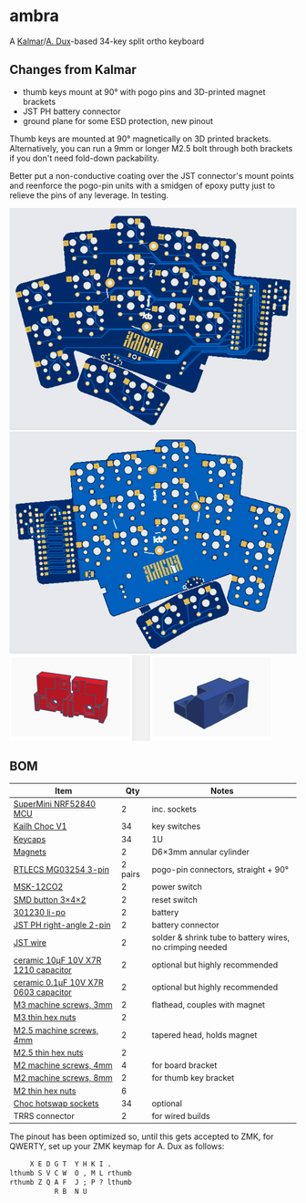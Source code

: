 # ambra
A [Kalmar](https://github.com/aroum/kalmar)/[A. Dux](https://github.com/tapioki/cephalopoda/tree/main/Architeuthis%20dux)-based 34-key split ortho keyboard

## Changes from Kalmar

- thumb keys mount at 90° with pogo pins and 3D-printed magnet brackets
- JST PH battery connector
- ground plane for some ESD protection, new pinout

Thumb keys are mounted at 90° magnetically on 3D printed brackets. Alternatively, you can run a 9mm or longer M2.5 bolt through both brackets if you don't need fold-down packability.


Better put a non-conductive coating over the JST connector's mount points and reenforce the pogo-pin units with a smidgen of epoxy putty just to relieve the pins of any leverage. In testing.

![Alt text](https://github.com/stozi/ambra/blob/main/ambra.png?raw=true)
![Alt text](https://github.com/stozi/ambra/blob/main/ambra-back.png?raw=true)
![Alt text](https://github.com/stozi/ambra/blob/main/brackets.png?raw=true)

## BOM

Item     | Qty   | Notes 
----------|-------|-------
[SuperMini NRF52840 MCU](https://www.aliexpress.com/item/1005008099333183.html) | 2 | inc. sockets
[Kailh Choc V1](https://a.aliexpress.com/_EGNqHgc) | 34 | key switches
[Keycaps](https://a.aliexpress.com/_EGNqLfE) | 34 | 1U
[Magnets](https://www.aliexpress.com/item/1005006788058856.html) | 2 | D6×3mm annular cylinder
[RTLECS MG03254 3-pin](https://a.aliexpress.com/_Ev5QIZa) | 2 pairs | pogo-pin connectors, straight + 90°
[MSK-12CO2](https://aliexpress.ru/item/1005001398386692.html) | 2 | power switch
[SMD button 3×4×2](https://aliexpress.ru/item/1005003812819985.html) | 2 | reset switch
[301230 li-po](https://aliexpress.ru/item/32732458079.html) | 2 | battery
[JST PH right-angle 2-pin](https://www.aliexpress.com/item/1005008131930144.html) | 2 | battery connector
[JST wire](https://www.aliexpress.com/item/1005001649158434.html) | 2 | solder & shrink tube to battery wires, no crimping needed
[ceramic 10μF 10V X7R 1210 capacitor](https://www.snapeda.com/parts/1210ZC106KAT2A/KYOCERA%20AVX/view-part/?ref=search&t=1210%2010%20%C2%B5F%2010V%20capacitor) | 2 | optional but highly recommended
[ceramic 0.1μF 10V X7R 0603 capacitor](https://www.snapeda.com/parts/C0603C104K8RACTU/KEMET/view-part/?ref=dk&t=kemet%20c0603c104k8ractu&con_ref=None)| 2 | optional but highly recommended
[M3 machine screws, 3mm](https://www.aliexpress.com/item/1005006662972635.html) | 2 | flathead, couples with magnet
[M3 thin hex nuts](https://a.aliexpress.com/_EvCkuwM) | 2 |
[M2.5 machine screws, 4mm](https://a.aliexpress.com/_EzeQ9lA) | 2 | tapered head, holds magnet
[M2.5 thin hex nuts](https://a.aliexpress.com/_EvCkuwM) | 2 |
[M2 machine screws, 4mm](https://www.aliexpress.com/item/1005006662972635.html) | 4 | for board bracket
[M2 machine screws, 8mm](https://www.aliexpress.com/item/1005006662972635.html) | 2 | for thumb key bracket
[M2 thin hex nuts](https://a.aliexpress.com/_EvCkuwM) | 6 |
[Choc hotswap sockets](https://a.aliexpress.com/_Eu2JK5E) | 34 | optional
TRRS connector | 2 | for wired builds

The pinout has been optimized so, until this gets accepted to ZMK, for QWERTY, set up your ZMK keymap for A. Dux as follows:

```
     X E D G T  Y H K I .
lthumb S V C W  O , M L rthumb
rthumb Z Q A F  J ; P ? lthumb
           R B  N U
```
